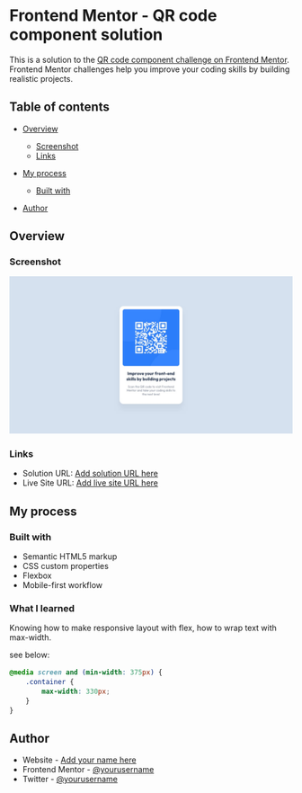 # Frontend Mentor - QR code component solution

This is a solution to the [QR code component challenge on Frontend Mentor](https://www.frontendmentor.io/challenges/qr-code-component-iux_sIO_H). Frontend Mentor challenges help you improve your coding skills by building realistic projects. 

## Table of contents

- [Overview](#overview)
  - [Screenshot](#screenshot)
  - [Links](#links)
- [My process](#my-process)
  - [Built with](#built-with)
 
- [Author](#author)

## Overview

### Screenshot

![](./design/desktop-design.jpg)

### Links

- Solution URL: [Add solution URL here](https://your-solution-url.com)
- Live Site URL: [Add live site URL here](https://ntanghao.github.io/QR-code-component/)

## My process

### Built with

- Semantic HTML5 markup
- CSS custom properties
- Flexbox
- Mobile-first workflow




### What I learned

Knowing how to make responsive layout with flex, how to wrap text with max-width.

 see below:

```css
@media screen and (min-width: 375px) {
    .container {
        max-width: 330px;
    }
}
```

## Author

- Website - [Add your name here](https://www.your-site.com)
- Frontend Mentor - [@yourusername](https://www.frontendmentor.io/profile/yourusername)
- Twitter - [@yourusername](https://www.twitter.com/yourusername)






